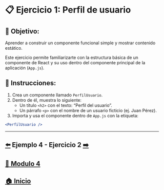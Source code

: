# 📋 Ejercicio 1: Perfil de usuario

## 🎯 Objetivo:
Aprender a construir un componente funcional simple y mostrar contenido estático.

Este ejercicio permite familiarizarte con la estructura básica de un componente de React y su uso dentro del componente principal de la aplicación (`App.js`).

## 📝 Instrucciones:
1. Crea un componente llamado `PerfilUsuario`.
2. Dentro de él, muestra lo siguiente:
   - Un título `<h2>` con el texto: “Perfil del usuario”.
   - Un párrafo `<p>` con el nombre de un usuario ficticio (ej. Juan Pérez).
3. Importa y usa el componente dentro de `App.js` con la etiqueta:
```jsx
<PerfilUsuario />
```

---

##  [⬅️](../Ejemplos/Ejemplo_4.md) Ejemplo 4 - Ejercicio 2 [➡️](./Ejercicio_2.md)

## [📄 Modulo 4](../Modulo_4.md) 

## [🏠 Inicio](../../README.md) 
